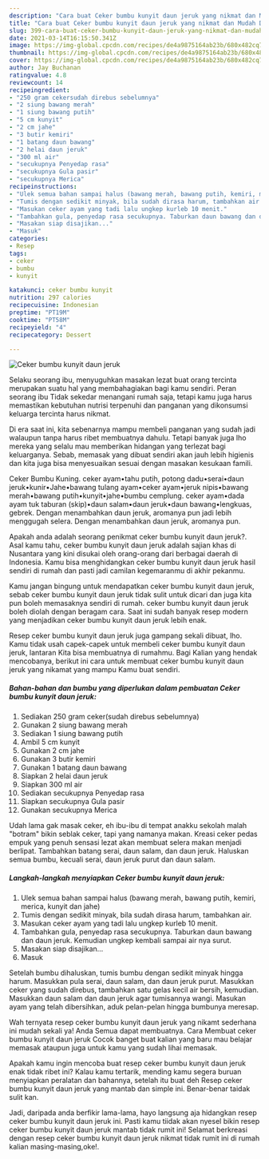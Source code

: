 ```yaml
---
description: "Cara buat Ceker bumbu kunyit daun jeruk yang nikmat dan Mudah Dibuat"
title: "Cara buat Ceker bumbu kunyit daun jeruk yang nikmat dan Mudah Dibuat"
slug: 399-cara-buat-ceker-bumbu-kunyit-daun-jeruk-yang-nikmat-dan-mudah-dibuat
date: 2021-03-14T16:15:50.341Z
image: https://img-global.cpcdn.com/recipes/de4a9875164ab23b/680x482cq70/ceker-bumbu-kunyit-daun-jeruk-foto-resep-utama.jpg
thumbnail: https://img-global.cpcdn.com/recipes/de4a9875164ab23b/680x482cq70/ceker-bumbu-kunyit-daun-jeruk-foto-resep-utama.jpg
cover: https://img-global.cpcdn.com/recipes/de4a9875164ab23b/680x482cq70/ceker-bumbu-kunyit-daun-jeruk-foto-resep-utama.jpg
author: Jay Buchanan
ratingvalue: 4.8
reviewcount: 14
recipeingredient:
- "250 gram cekersudah direbus sebelumnya"
- "2 siung bawang merah"
- "1 siung bawang putih"
- "5 cm kunyit"
- "2 cm jahe"
- "3 butir kemiri"
- "1 batang daun bawang"
- "2 helai daun jeruk"
- "300 ml air"
- "secukupnya Penyedap rasa"
- "secukupnya Gula pasir"
- "secukupnya Merica"
recipeinstructions:
- "Ulek semua bahan sampai halus (bawang merah, bawang putih, kemiri, merica, kunyit dan jahe)"
- "Tumis dengan sedikit minyak, bila sudah dirasa harum, tambahkan air."
- "Masukan ceker ayam yang tadi lalu ungkep kurleb 10 menit."
- "Tambahkan gula, penyedap rasa secukupnya. Taburkan daun bawang dan daun jeruk. Kemudian ungkep kembali sampai air nya surut."
- "Masakan siap disajikan..."
- "Masuk"
categories:
- Resep
tags:
- ceker
- bumbu
- kunyit

katakunci: ceker bumbu kunyit 
nutrition: 297 calories
recipecuisine: Indonesian
preptime: "PT19M"
cooktime: "PT58M"
recipeyield: "4"
recipecategory: Dessert

---
```



![Ceker bumbu kunyit daun jeruk](https://img-global.cpcdn.com/recipes/de4a9875164ab23b/680x482cq70/ceker-bumbu-kunyit-daun-jeruk-foto-resep-utama.jpg)

Selaku seorang ibu, menyuguhkan masakan lezat buat orang tercinta merupakan suatu hal yang membahagiakan bagi kamu sendiri. Peran seorang ibu Tidak sekedar menangani rumah saja, tetapi kamu juga harus memastikan kebutuhan nutrisi terpenuhi dan panganan yang dikonsumsi keluarga tercinta harus nikmat.

Di era  saat ini, kita sebenarnya mampu membeli panganan yang sudah jadi walaupun tanpa harus ribet membuatnya dahulu. Tetapi banyak juga lho mereka yang selalu mau memberikan hidangan yang terlezat bagi keluarganya. Sebab, memasak yang dibuat sendiri akan jauh lebih higienis dan kita juga bisa menyesuaikan sesuai dengan masakan kesukaan famili. 

Ceker Bumbu Kuning. ceker ayam•tahu putih, potong dadu•serai•daun jeruk•kunir•Jahe•bawang tulang ayam•ceker ayam•jeruk nipis•bawang merah•bawang putih•kunyit•jahe•bumbu cemplung. ceker ayam•dada ayam tuk taburan (skip)•daun salam•daun jeruk•daun bawang•lengkuas, gebrek. Dengan menambahkan daun jeruk, aromanya pun jadi lebih menggugah selera. Dengan menambahkan daun jeruk, aromanya pun.

Apakah anda adalah seorang penikmat ceker bumbu kunyit daun jeruk?. Asal kamu tahu, ceker bumbu kunyit daun jeruk adalah sajian khas di Nusantara yang kini disukai oleh orang-orang dari berbagai daerah di Indonesia. Kamu bisa menghidangkan ceker bumbu kunyit daun jeruk hasil sendiri di rumah dan pasti jadi camilan kegemaranmu di akhir pekanmu.

Kamu jangan bingung untuk mendapatkan ceker bumbu kunyit daun jeruk, sebab ceker bumbu kunyit daun jeruk tidak sulit untuk dicari dan juga kita pun boleh memasaknya sendiri di rumah. ceker bumbu kunyit daun jeruk boleh diolah dengan beragam cara. Saat ini sudah banyak resep modern yang menjadikan ceker bumbu kunyit daun jeruk lebih enak.

Resep ceker bumbu kunyit daun jeruk juga gampang sekali dibuat, lho. Kamu tidak usah capek-capek untuk membeli ceker bumbu kunyit daun jeruk, lantaran Kita bisa membuatnya di rumahmu. Bagi Kalian yang hendak mencobanya, berikut ini cara untuk membuat ceker bumbu kunyit daun jeruk yang nikamat yang mampu Kamu buat sendiri.

<!--inarticleads1-->

##### Bahan-bahan dan bumbu yang diperlukan dalam pembuatan Ceker bumbu kunyit daun jeruk:

1. Sediakan 250 gram ceker(sudah direbus sebelumnya)
1. Gunakan 2 siung bawang merah
1. Sediakan 1 siung bawang putih
1. Ambil 5 cm kunyit
1. Gunakan 2 cm jahe
1. Gunakan 3 butir kemiri
1. Gunakan 1 batang daun bawang
1. Siapkan 2 helai daun jeruk
1. Siapkan 300 ml air
1. Sediakan secukupnya Penyedap rasa
1. Siapkan secukupnya Gula pasir
1. Gunakan secukupnya Merica


Udah lama gak masak ceker, eh ibu-ibu di tempat anakku sekolah malah &#34;botram&#34; bikin seblak ceker, tapi yang namanya makan. Kreasi ceker pedas empuk yang penuh sensasi lezat akan membuat selera makan menjadi berlipat. Tambahkan batang serai, daun salam, dan daun jeruk. Haluskan semua bumbu, kecuali serai, daun jeruk purut dan daun salam. 

<!--inarticleads2-->

##### Langkah-langkah menyiapkan Ceker bumbu kunyit daun jeruk:

1. Ulek semua bahan sampai halus (bawang merah, bawang putih, kemiri, merica, kunyit dan jahe)
1. Tumis dengan sedikit minyak, bila sudah dirasa harum, tambahkan air.
1. Masukan ceker ayam yang tadi lalu ungkep kurleb 10 menit.
1. Tambahkan gula, penyedap rasa secukupnya. Taburkan daun bawang dan daun jeruk. Kemudian ungkep kembali sampai air nya surut.
1. Masakan siap disajikan...
1. Masuk


Setelah bumbu dihaluskan, tumis bumbu dengan sedikit minyak hingga harum. Masukkan pula serai, daun salam, dan daun jeruk purut. Masukkan ceker yang sudah direbus, tambahkan satu gelas kecil air bersih, kemudian. Masukkan daun salam dan daun jeruk agar tumisannya wangi. Masukan ayam yang telah dibersihkan, aduk pelan-pelan hingga bumbunya meresap. 

Wah ternyata resep ceker bumbu kunyit daun jeruk yang nikamt sederhana ini mudah sekali ya! Anda Semua dapat membuatnya. Cara Membuat ceker bumbu kunyit daun jeruk Cocok banget buat kalian yang baru mau belajar memasak ataupun juga untuk kamu yang sudah lihai memasak.

Apakah kamu ingin mencoba buat resep ceker bumbu kunyit daun jeruk enak tidak ribet ini? Kalau kamu tertarik, mending kamu segera buruan menyiapkan peralatan dan bahannya, setelah itu buat deh Resep ceker bumbu kunyit daun jeruk yang mantab dan simple ini. Benar-benar taidak sulit kan. 

Jadi, daripada anda berfikir lama-lama, hayo langsung aja hidangkan resep ceker bumbu kunyit daun jeruk ini. Pasti kamu tiidak akan nyesel bikin resep ceker bumbu kunyit daun jeruk mantab tidak rumit ini! Selamat berkreasi dengan resep ceker bumbu kunyit daun jeruk nikmat tidak rumit ini di rumah kalian masing-masing,oke!.

